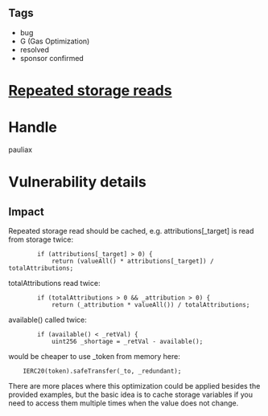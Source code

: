 ## Tags

- bug
- G (Gas Optimization)
- resolved
- sponsor confirmed

# [Repeated storage reads](https://github.com/code-423n4/2022-01-insure-findings/issues/306) 

# Handle

pauliax


# Vulnerability details

## Impact
Repeated storage read should be cached, e.g.
attributions[_target] is read from storage twice:
```solidity
        if (attributions[_target] > 0) {
            return (valueAll() * attributions[_target]) / totalAttributions;
```
totalAttributions read twice:
```solidity
        if (totalAttributions > 0 && _attribution > 0) {
            return (_attribution * valueAll()) / totalAttributions;
```
available() called twice:
```solidity
        if (available() < _retVal) {
            uint256 _shortage = _retVal - available();
```
would be cheaper to use _token from memory here:
```solidity
    IERC20(token).safeTransfer(_to, _redundant);
```

There are more places where this optimization could be applied besides the provided examples, but the basic idea is to cache storage variables if you need to access them multiple times when the value does not change.

